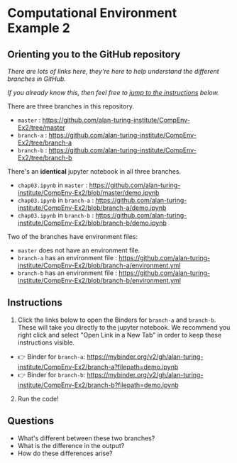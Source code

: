 # Computational Environment Example 2

## Orienting you to the GitHub repository

*There are lots of links here, they're here to help understand the different branches in GitHub.*

*If you already know this, then feel free to [jump to the instructions](#instructions) below.*

There are three branches in this repository.

* `master` : https://github.com/alan-turing-institute/CompEnv-Ex2/tree/master
* `branch-a` : https://github.com/alan-turing-institute/CompEnv-Ex2/tree/branch-a
* `branch-b` : https://github.com/alan-turing-institute/CompEnv-Ex2/tree/branch-b

There's an **identical** jupyter notebook in all three branches.

* `chap03.ipynb` in `master` : https://github.com/alan-turing-institute/CompEnv-Ex2/blob/master/demo.ipynb
* `chap03.ipynb` in `branch-a` : https://github.com/alan-turing-institute/CompEnv-Ex2/blob/branch-a/demo.ipynb
* `chap03.ipynb` in `branch-b` : https://github.com/alan-turing-institute/CompEnv-Ex2/blob/branch-b/demo.ipynb

Two of the branches have environment files:

* `master` does not have an environment file.
* `branch-a` has an environment file : https://github.com/alan-turing-institute/CompEnv-Ex2/blob/branch-a/environment.yml
* `branch-b` has an environment file : https://github.com/alan-turing-institute/CompEnv-Ex2/blob/branch-b/environment.yml

## Instructions

1. Click the links below to open the Binders for `branch-a` and `branch-b`.
  These will take you directly to the jupyter notebook.
  We recommend you right click and select "Open Link in a New Tab" in order to keep these instructions visible.

* :point_right: Binder for `branch-a`: https://mybinder.org/v2/gh/alan-turing-institute/CompEnv-Ex2/branch-a?filepath=demo.ipynb
* :point_right: Binder for `branch-b`: https://mybinder.org/v2/gh/alan-turing-institute/CompEnv-Ex2/branch-b?filepath=demo.ipynb

2. Run the code!

## Questions

* What's different between these two branches?
* What is the difference in the output?
* How do these differences arise?
